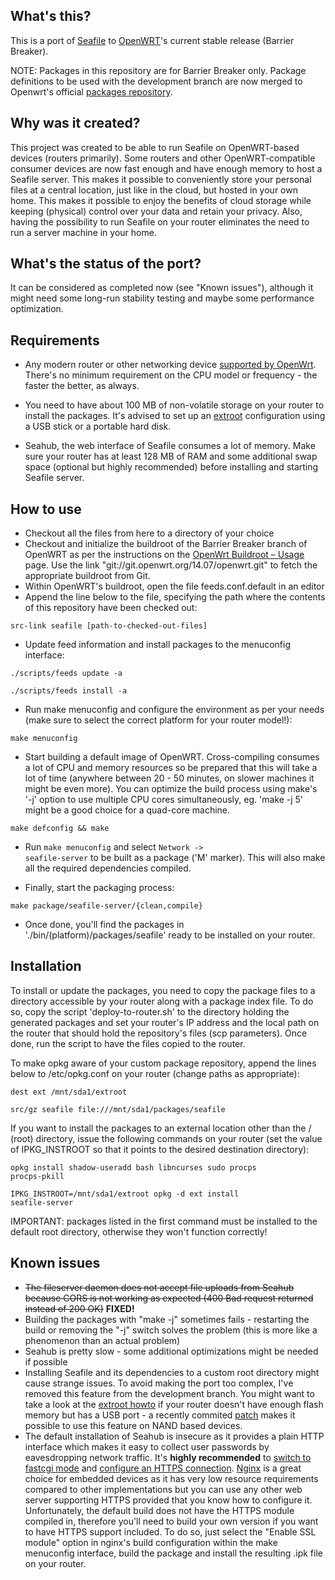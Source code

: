 
What's this?
------------

This is a port of <a href="http://seafile.com/">Seafile</a> to <a href="http://openwrt.org/">OpenWRT</a>'s current stable release (Barrier Breaker).

NOTE: Packages in this repository are for Barrier Breaker only. Package definitions to be used with the development branch are now merged to Openwrt's official <a href="https://github.com/openwrt/packages">packages repository</a>.

Why was it created?
-------------------

This project was created to be able to run Seafile on OpenWRT-based devices (routers primarily). Some routers and other OpenWRT-compatible consumer devices are now fast enough and have enough memory to host a Seafile server. This makes it possible to conveniently store your personal files at a central location, just like in the cloud, but hosted in your own home. This makes it possible to enjoy the benefits of cloud storage while keeping (physical) control over your data and retain your privacy. Also, having the possibility to run Seafile on your router eliminates the need to run a server machine in your home.

What's the status of the port?
------------------------------

It can be considered as completed now (see "Known issues"), although it might need some long-run stability testing and maybe some performance optimization.

Requirements
------------

* Any modern router or other networking device <a href="http://wiki.openwrt.org/toh/start">supported by OpenWrt</a>. There's no minimum requirement on the CPU model or frequency - the faster the better, as always.

* You need to have about 100 MB of non-volatile storage on your router to install the packages. It's advised to set up an <a href="http://wiki.openwrt.org/doc/howto/extroot">extroot</a> configuration using a USB stick or a portable hard disk.

* Seahub, the web interface of Seafile consumes a lot of memory. Make sure your router has at least 128 MB of RAM and some additional swap space (optional but highly recommended) before installing and starting Seafile server.

How to use
----------

* Checkout all the files from here to a directory of your choice
* Checkout and initialize the buildroot of the Barrier Breaker branch of OpenWRT as per the instructions on the <a href="http://wiki.openwrt.org/doc/howto/build">OpenWrt Buildroot – Usage</a> page. Use the link "git://git.openwrt.org/14.07/openwrt.git" to fetch the appropriate buildroot from Git.
* Within OpenWRT's buildroot, open the file feeds.conf.default in an editor
* Append the line below to the file, specifying the path where the contents of this repository have been checked out:

<code>src-link seafile [path-to-checked-out-files]</code>

* Update feed information and install packages to the menuconfig interface:

<code>./scripts/feeds update -a</code>

<code>./scripts/feeds install -a</code>

* Run make menuconfig and configure the environment as per your needs (make sure to select the correct platform for your router model!):

<code>make menuconfig</code>

* Start building a default image of OpenWRT. Cross-compiling consumes a lot of CPU and memory resources so be prepared that this will take a lot of time (anywhere between 20 - 50 minutes, on slower machines it might be even more). You can optimize the build process using make's '-j' option to use multiple CPU cores simultaneously, eg. 'make -j 5' might be a good choice for a quad-core machine.

<code>make defconfig && make</code>

* Run <code>make menuconfig</code> and select <code>Network -> seafile-server</code> to be built as a package ('M' marker). This will also make all the required dependencies compiled.

* Finally, start the packaging process:

<code>make package/seafile-server/{clean,compile}</code>

* Once done, you'll find the packages in './bin/(platform)/packages/seafile' ready to be installed on your router.

Installation
------------

To install or update the packages, you need to copy the package files to a directory accessible by your router along with a package index file. To do so, copy the script 'deploy-to-router.sh' to the directory holding the generated packages and set your router's IP address and the local path on the router that should hold the repository's files (scp parameters). Once done, run the script to have the files copied to the router.

To make opkg aware of your custom package repository, append the lines below to /etc/opkg.conf on your router (change paths as appropriate):

<code>dest ext /mnt/sda1/extroot</code>

<code>src/gz seafile file:///mnt/sda1/packages/seafile</code>

If you want to install the packages to an external location other than the / (root) directory, issue the following commands on your router (set the value of IPKG_INSTROOT so that it points to the desired destination directory):

<code>opkg install shadow-useradd bash libncurses sudo procps procps-pkill</code>

<code>IPKG_INSTROOT=/mnt/sda1/extroot opkg -d ext install seafile-server</code>

IMPORTANT: packages listed in the first command must be installed to the default root directory, otherwise they won't function correctly!

Known issues
------------

* <del>The fileserver daemon does not accept file uploads from Seahub because CORS is not working as expected (400 Bad request returned instead of 200 OK)</del> **FIXED!**
* Building the packages with "make -j" sometimes fails - restarting the build or removing the "-j" switch solves the problem (this is more like a phenomenon than an actual problem)
* Seahub is pretty slow - some additional optimizations might be needed if possible
* Installing Seafile and its dependencies to a custom root directory might cause strange issues. To avoid making the port too complex, I've removed this feature from the development branch. You might want to take a look at the <a href="http://wiki.openwrt.org/doc/howto/extroot">extroot howto</a> if your router doesn't have enough flash memory but has a USB port - a recently commited <a href="http://patchwork.ozlabs.org/patch/420864/">patch</a> makes it possible to use this feature on NAND based devices.
* The default installation of Seahub is insecure as it provides a plain HTTP interface which makes it easy to collect user passwords by eavesdropping network traffic. It's **highly recommended** to <a href="http://manual.seafile.com/deploy/deploy_with_nginx.html">switch to fastcgi mode</a> and <a href="http://manual.seafile.com/deploy/https_with_nginx.html">configure an HTTPS connection</a>. <a href="http://nginx.org/">Nginx</a> is a great choice for embedded devices as it has very low resource requirements compared to other implementations but you can use any other web server supporting HTTPS provided that you know how to configure it. Unfortunately, the default build does not have the HTTPS module compiled in, therefore you'll need to build your own version if you want to have HTTPS support included. To do so, just select the "Enable SSL module" option in nginx's build configuration within the make menuconfig interface, build the package and install the resulting .ipk file on your router.

